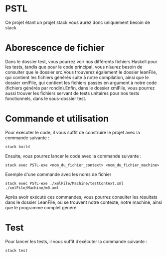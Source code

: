 # PSTL

Ce projet étant un projet stack vous aurez donc uniquement besoin de stack 

# Aborescence de fichier 

Dans le dossier test, vous pourrez voir nos différents fichiers Haskell pour les tests, tandis que pour le code principal, vous n’aurez besoin de consulter que le dossier src.Vous trouverez également le dossier leanFile, qui contient les fichiers générés suite à notre compilation, ainsi que le dossier xmlFile, qui contient les fichiers passés en argument à notre code (fichiers générés par rondin).Enfin, dans le dossier xmlFile, vous pourrez aussi trouver les fichiers servant de tests unitaires pour nos tests fonctionnels, dans le sous-dossier test.

# Commande et utilisation 

Pour exécuter le code, il vous suffit de construire le projet avec la commande suivante :

```
stack build 
```

Ensuite, vous pourrez lancer le code avec la commande suivante :

```
stack exec PSTL-exe <nom_du_fichier_context> <nom_du_fichier_machine> 
```

Exemple d'une commande avec les noms de fichier

```
stack exec PSTL-exe ./xmlFile/Machine/testContext.xml ./xmlFile/Machine/m0.xml
```

Après avoir exécuté ces commandes, vous pourrez consulter les résultats dans le dossier LeanFile, où se trouvent notre contexte, notre machine, ainsi que le programme complet généré.

# Test 

Pour lancer les tests, il vous suffit d’exécuter la commande suivante :

```
stack test 
```
